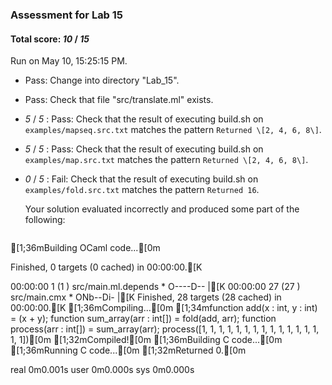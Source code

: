 ### Assessment for Lab 15

#### Total score: _10_ / _15_

Run on May 10, 15:25:15 PM.

+ Pass: Change into directory "Lab_15".

+ Pass: Check that file "src/translate.ml" exists.

+  _5_ / _5_ : Pass: Check that the result of executing build.sh on `examples/mapseq.src.txt` matches the pattern `Returned \[2, 4, 6, 8\]`.

   



+  _5_ / _5_ : Pass: Check that the result of executing build.sh on `examples/map.src.txt` matches the pattern `Returned \[2, 4, 6, 8\]`.

   



+  _0_ / _5_ : Fail: Check that the result of executing build.sh on `examples/fold.src.txt` matches the pattern `Returned 16`.

   

   Your solution evaluated incorrectly and produced some part of the following:

 
   ```
[1;36mBuilding OCaml code...[0m
Finished, 0 targets (0 cached) in 00:00:00.[K
00:00:00 1    (1   ) src/main.ml.depends                           * O----D-- |[K00:00:00 27   (27  ) src/main.cmx                                  * ONb--Di- |[KFinished, 28 targets (28 cached) in 00:00:00.[K
[1;36mCompiling...[0m
[1;34mfunction add(x : int, y : int) =
	(x + y);
function sum_array(arr : int[]) =
	fold(add, arr);
function process(arr : int[]) =
	sum_array(arr);
process([1, 1, 1, 1, 1, 1, 1, 1, 1, 1, 1, 1, 1, 1, 1, 1])[0m
[1;32mCompiled![0m
[1;36mBuilding C code...[0m
[1;36mRunning C code...[0m
[1;32mReturned 0.[0m

real	0m0.001s
user	0m0.000s
sys	0m0.000s

   ```



